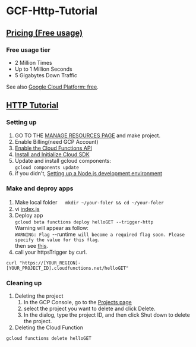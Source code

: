 # GCF-Http-Tutorial

## [Pricing (Free usage)](https://cloud.google.com/functions/pricing-summary/?hl=ja)
### Free usage tier
- 2 Million	Times
- Up to 1 Million Seconds
- 5 Gigabytes Down Traffic

See also [Google Cloud Platform: free](https://cloud.google.com/free/?hl=ja).

## [HTTP Tutorial](https://cloud.google.com/functions/docs/tutorials/http?hl=ja)
### Setting up
1. GO TO THE [MANAGE RESOURCES PAGE](https://console.cloud.google.com/cloud-resource-manager?_ga=2.185008361.-1306992646.1554131714) and make project.
1. Enable Billing(need GCP Account)
1. [Enable the Cloud Functions API](https://console.cloud.google.com/flows/enableapi?apiid=cloudfunctions&redirect=https://cloud.google.com/functions/docs/tutorials/http&_ga=2.147738103.-1306992646.1554131714)
1. [Install and Initialize Cloud SDK](https://cloud.google.com/sdk/docs/?hl=ja)
1. Update and install gcloud components:  
`gcloud components update`
1. if you didn't, [Setting up a Node.js development environment](https://cloud.google.com/nodejs/docs/setup?hl=ja)
### Make and deproy apps
1. Make local folder 　
`mkdir ~/your-foler && cd ~/your-foler`
1. vi [index.js](index.js)
1. Deploy app  
`gcloud beta functions deploy helloGET --trigger-http`  
Warning will appear as follow:  
`WARNING: Flag `--runtime` will become a required flag soon. Please specify the value for this flag.`  
then see [this](https://cloud.google.com/functions/docs/concepts/go-runtime?hl=ja).
1. call your httpsTrigger by curl.
```
curl "https://[YOUR_REGION]-[YOUR_PROJECT_ID].cloudfunctions.net/helloGET"
```
### Cleaning up
1. Deleting the project
    1. In the GCP Console, go to the [Projects page](https://console.cloud.google.com/iam-admin/projects?_ga=2.244729285.-1306992646.1554131714)
    1. select the project you want to delete and click Delete.
    1. In the dialog, type the project ID, and then click Shut down to delete the project.
1. Deleting the Cloud Function
```
gcloud functions delete helloGET 
```